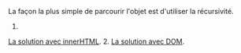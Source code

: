 La façon la plus simple de parcourir l'objet est d'utiliser la récursivité.

1.
[La solution avec innerHTML](https://plnkr.co/edit/PzjPAk9yKHeKkT36?p=preview).
2.
[La solution avec DOM](https://plnkr.co/edit/e3TEVqQrm7ZqZkn6?p=preview).
